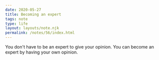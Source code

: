 ```yaml
---
date: 2020-05-27
title: Becoming an expert
tags: note
type: life
layout: layouts/note.njk
permalink: /notes/56/index.html
---
```


You don't have to be an expert to give your opinion. You can become an expert by having your own opinion.
